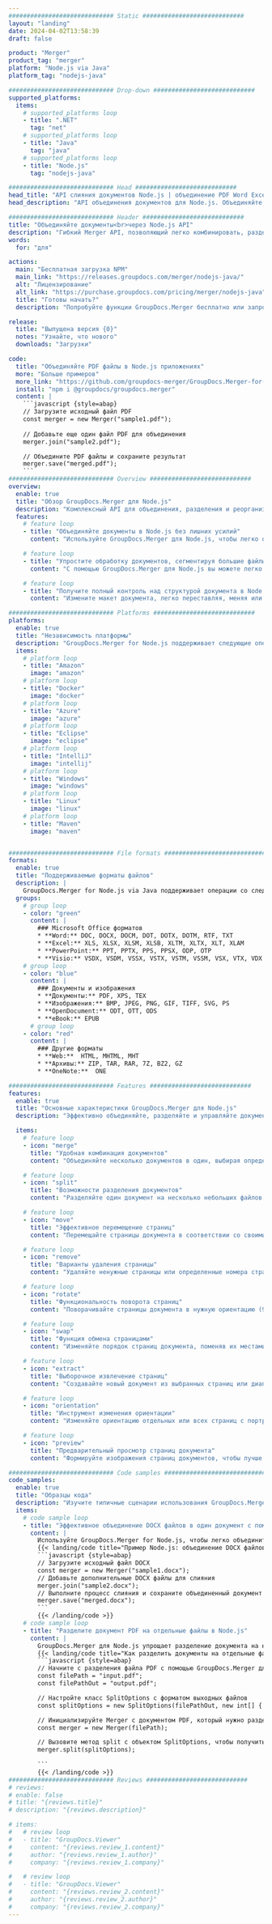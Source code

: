 ```yaml
---
############################# Static ############################
layout: "landing"
date: 2024-04-02T13:58:39
draft: false

product: "Merger"
product_tag: "merger"
platform: "Node.js via Java"
platform_tag: "nodejs-java"

############################# Drop-down ############################
supported_platforms:
  items:
    # supported_platforms loop
    - title: ".NET"
      tag: "net"
    # supported_platforms loop
    - title: "Java"
      tag: "java"
    # supported_platforms loop
    - title: "Node.js"
      tag: "nodejs-java"

############################# Head ############################
head_title: "API слияния документов Node.js | объединение PDF Word Excel"
head_description: "API объединения документов для Node.js. Объединяйте, разделяйте, меняйте местами, изменяйте порядок и удаляйте страницы форматов PDF, Microsoft Word, Excel, презентации Visio, XPS и EPUB."

############################# Header ############################
title: "Объединяйте документы<br>через Node.js API"
description: "Гибкий Merger API, позволяющий легко комбинировать, разделять или изменять PDF и офисные документы"
words:
  for: "для"

actions:
  main: "Бесплатная загрузка NPM"
  main_link: "https://releases.groupdocs.com/merger/nodejs-java/"
  alt: "Лицензирование"
  alt_link: "https://purchase.groupdocs.com/pricing/merger/nodejs-java"
  title: "Готовы начать?"
  description: "Попробуйте функции GroupDocs.Merger бесплатно или запросите лицензию"

release:
  title: "Выпущена версия {0}"
  notes: "Узнайте, что нового"
  downloads: "Загрузки"

code:
  title: "Объединяйте PDF файлы в Node.js приложениях"
  more: "Больше примеров"
  more_link: "https://github.com/groupdocs-merger/GroupDocs.Merger-for-Node.js-via-Java"
  install: "npm i @groupdocs/groupdocs.merger"
  content: |
    ```javascript {style=abap}   
    // Загрузите исходный файл PDF
    const merger = new Merger("sample1.pdf");
    
    // Добавьте еще один файл PDF для объединения
    merger.join("sample2.pdf");

    // Объедините PDF файлы и сохраните результат
    merger.save("merged.pdf");
    ```
############################# Overview ############################
overview:
  enable: true
  title: "Обзор GroupDocs.Merger для Node.js"
  description: "Комплексный API для объединения, разделения и реорганизации документов, слайдов и диаграмм в приложениях Node.js."
  features:
    # feature loop
    - title: "Объединяйте документы в Node.js без лишних усилий"
      content: "Используйте GroupDocs.Merger для Node.js, чтобы легко объединить PDF и документы Office в единый файл. Эта библиотека расширяет поддержку широкого спектра форматов, обеспечивая беспрепятственную интеграцию и объединение различных типов файлов, тем самым улучшая процесс управления документами в приложениях Node.js."

    # feature loop
    - title: "Упростите обработку документов, сегментируя большие файлы"
      content: "С помощью GroupDocs.Merger для Node.js вы можете легко разделить большие файлы PDF или Office на более удобные для управления части. Адаптируйте документы, разделяя их на определенные страницы, диапазоны или отдельные страницы, чтобы улучшить организацию и эффективность документооборота."

    # feature loop
    - title: "Получите полный контроль над структурой документа в Node.js"
      content: "Измените макет документа, легко переставляя, меняя или удаляя страницы с помощью GroupDocs.Merger for Node.js. Адаптируйте документы в соответствии с уникальными потребностями, обеспечивая непревзойденную гибкость при создании собственной конфигурации файлов."

############################# Platforms ############################
platforms:
  enable: true
  title: "Независимость платформы"
  description: "GroupDocs.Merger for Node.js поддерживает следующие операционные системы, фреймворки и менеджеры пакетов"
  items:
    # platform loop
    - title: "Amazon"
      image: "amazon"
    # platform loop
    - title: "Docker"
      image: "docker"
    # platform loop
    - title: "Azure"
      image: "azure"
    # platform loop
    - title: "Eclipse"
      image: "eclipse"
    # platform loop
    - title: "IntelliJ"
      image: "intellij"
    # platform loop
    - title: "Windows"
      image: "windows"
    # platform loop
    - title: "Linux"
      image: "linux"
    # platform loop
    - title: "Maven"
      image: "maven"


############################# File formats ############################
formats:
  enable: true
  title: "Поддерживаемые форматы файлов"
  description: |
    GroupDocs.Merger for Node.js via Java поддерживает операции со следующими [форматами файлов](https://docs.groupdocs.com/merger/nodejs-java/supported-document-formats/).
  groups:
    # group loop
    - color: "green"
      content: |
        ### Microsoft Office форматов
        * **Word:** DOC, DOCX, DOCM, DOT, DOTX, DOTM, RTF, TXT
        * **Excel:** XLS, XLSX, XLSM, XLSB, XLTM, XLTX, XLT, XLAM
        * **PowerPoint:** PPT, PPTX, PPS, PPSX, ODP, OTP
        * **Visio:** VSDX, VSDM, VSSX, VSTX, VSTM, VSSM, VSX, VTX, VDX
    # group loop
    - color: "blue"
      content: |
        ### Документы и изображения
        * **Документы:** PDF, XPS, TEX
        * **Изображения:** BMP, JPEG, PNG, GIF, TIFF, SVG, PS
        * **OpenDocument:** ODT, OTT, ODS
        * **eBook:** EPUB
      # group loop
    - color: "red"
      content: |
        ### Другие форматы
        * **Web:**  HTML, MHTML, MHT
        * **Архивы:** ZIP, TAR, RAR, 7Z, BZ2, GZ
        * **OneNote:**  ONE

############################# Features ############################
features:
  enable: true
  title: "Основные характеристики GroupDocs.Merger для Node.js"
  description: "Эффективно объединяйте, разделяйте и управляйте документами в форматах PDF и Office с помощью GroupDocs.Merger в среде Node.js."

  items:
    # feature loop
    - icon: "merge"
      title: "Удобная комбинация документов"
      content: "Объединяйте несколько документов в один, выбирая определенные страницы или диапазоны различных файлов, используя GroupDocs.Merger for Node.js."

    # feature loop
    - icon: "split"
      title: "Возможности разделения документов"
      content: "Разделяйте один документ на несколько небольших файлов для лучшего управления и организации, используя комплексную функцию разделения GroupDocs.Merger для Node.js."

    # feature loop
    - icon: "move"
      title: "Эффективное перемещение страниц"
      content: "Перемещайте страницы документа в соответствии со своими требованиями с помощью интуитивно понятной функции MovePage в среде Node.js."

    # feature loop
    - icon: "remove"
      title: "Варианты удаления страницы"
      content: "Удаляйте ненужные страницы или определенные номера страниц с помощью функции RemovePages GroupDocs.Merger, разработанной для Node.js."

    # feature loop
    - icon: "rotate"
      title: "Функциональность поворота страниц"
      content: "Поворачивайте страницы документа в нужную ориентацию (90, 180 или 270 градусов) с помощью простой операции RotatePages."

    # feature loop
    - icon: "swap"
      title: "Функция обмена страницами"
      content: "Изменяйте порядок страниц документа, поменяв их местами, и создайте реорганизованный документ с помощью функции SwapPages."

    # feature loop
    - icon: "extract"
      title: "Выборочное извлечение страниц"
      content: "Создавайте новый документ из выбранных страниц или диапазонов страниц, извлекая только необходимое содержимое с помощью GroupDocs.Merger for Node.js."

    # feature loop
    - icon: "orientation"
      title: "Инструмент изменения ориентации"
      content: "Изменяйте ориентацию отдельных или всех страниц с портретной на альбомную или наоборот, используя функцию ChangeOrientation в своих проектах Node.js."

    # feature loop
    - icon: "preview"
      title: "Предварительный просмотр страниц документа"
      content: "Формируйте изображения страниц документов, чтобы лучше понять их содержимое и структуру, используя функцию PreviewPages в Node.js."

############################# Code samples ############################
code_samples:
  enable: true
  title: "Образцы кода"
  description: "Изучите типичные сценарии использования GroupDocs.Merger, адаптированные к средам Node.js. Эти примеры демонстрируют эффективность и простоту объединения документов с помощью GroupDocs.Merger для Node.js."
  items:
    # code sample loop
    - title: "Эффективное объединение DOCX файлов в один документ с помощью Node.js"
      content: |
        Используйте GroupDocs.Merger for Node.js, чтобы легко объединить несколько файлов DOCX в один всеобъемлющий документ. Используйте нашу функцию [Объединить Word документы](https://docs.groupdocs.com/merger/nodejs-java/merge/word/) для эффективного объединения файлов, улучшения управления документами и повышения производительности. Ниже приведен фрагмент кода Node.js, который поможет вам в процессе объединения документов:
        {{< landing/code title="Пример Node.js: объединение DOCX файлов">}}
        ```javascript {style=abap}   
        // Загрузите исходный файл DOCX
        const merger = new Merger("sample1.docx");
        // Добавьте дополнительные DOCX файлы для слияния
        merger.join("sample2.docx");
        // Выполните процесс слияния и сохраните объединенный документ
        merger.save("merged.docx");
        ```
        {{< /landing/code >}}
    # code sample loop
    - title: "Разделите документ PDF на отдельные файлы в Node.js"
      content: |
        GroupDocs.Merger для Node.js упрощает разделение документа на несколько файлов. Наша функция [Разделить документ](https://docs.groupdocs.com/merger/nodejs-java/split-document/) позволяет эффективно управлять отдельными разделами из больших PDF документов и извлекать их из них, повышая эффективность обработки документов. Эта функция поддерживает разделение документов по диапазону страниц, начальным и конечным страницам, нечетным/четным номерам страниц и другим критериям.
        {{< landing/code title="Как разделить документы на отдельные файлы с помощью Node.js">}}
        ```javascript {style=abap}   
        // Начните с разделения файла PDF с помощью GroupDocs.Merger для API Node.js
        const filePath = "input.pdf";
        const filePathOut = "output.pdf";

        // Настройте класс SplitOptions с форматом выходных файлов
        const splitOptions = new SplitOptions(filePathOut, new int[] { 3, 6, 8 });

        // Инициализируйте Merger с документом PDF, который нужно разделить
        const merger = new Merger(filePath);

        // Вызовите метод split с объектом SplitOptions, чтобы получить результирующие документы
        merger.split(splitOptions);
  
        ```
        {{< /landing/code >}}
############################# Reviews ############################
# reviews:
# enable: false
# title: "{reviews.title}"
# description: "{reviews.description}"

# items:
#   # review loop
#   - title: "GroupDocs.Viewer"
#     content: "{reviews.review_1.content}"
#     author: "{reviews.review_1.author}"
#     company: "{reviews.review_1.company}"

#   # review loop
#   - title: "GroupDocs.Viewer"
#     content: "{reviews.review_2.content}"
#     author: "{reviews.review_2.author}"
#     company: "{reviews.review_2.company}"
---
```

